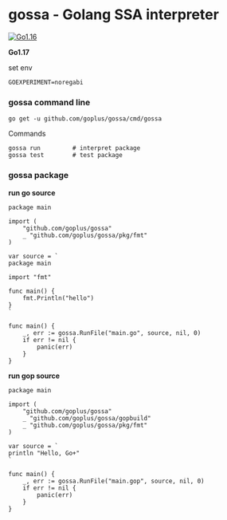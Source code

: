 # gossa - Golang SSA interpreter

[![Go1.16](https://github.com/goplus/gossa/workflows/Go1.16/badge.svg)](https://github.com/goplus/gossa/actions?query=workflow%3AGo1.16)

**Go1.17**

set env

`GOEXPERIMENT=noregabi`

### gossa command line
```
go get -u github.com/goplus/gossa/cmd/gossa
```

Commands
```
gossa run         # interpret package
gossa test        # test package
```

### gossa package

**run go source**
```
package main

import (
	"github.com/goplus/gossa"
	_ "github.com/goplus/gossa/pkg/fmt"
)

var source = `
package main

import "fmt"

func main() {
	fmt.Println("hello")
}
`

func main() {
	_, err := gossa.RunFile("main.go", source, nil, 0)
	if err != nil {
		panic(err)
	}
}

```

**run gop source**
```
package main

import (
	"github.com/goplus/gossa"
	_ "github.com/goplus/gossa/gopbuild"
	_ "github.com/goplus/gossa/pkg/fmt"
)

var source = `
println "Hello, Go+"
`

func main() {
	_, err := gossa.RunFile("main.gop", source, nil, 0)
	if err != nil {
		panic(err)
	}
}
```